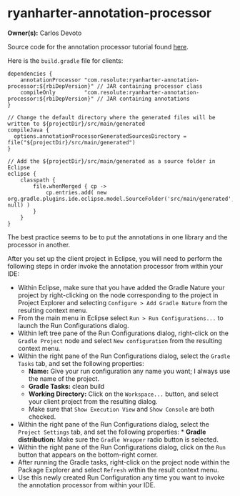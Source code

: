 # ryanharter-annotation-processor

**Owner(s):** Carlos Devoto

Source code for the annotation processor tutorial found [here](https://www.youtube.com/watch?v=IPlDL4EsY08).

Here is the ``build.gradle`` file for clients:

```
dependencies {
    annotationProcessor "com.resolute:ryanharter-annotation-processor:${rbiDepVersion}" // JAR containing processor class
    compileOnly         "com.resolute:ryanharter-annotation-processor:${rbiDepVersion}" // JAR containing annotations 
}

// Change the default directory where the generated files will be written to ${projectDir}/src/main/generated
compileJava {
  options.annotationProcessorGeneratedSourcesDirectory = file("${projectDir}/src/main/generated")
}

// Add the ${projectDir}/src/main/generated as a source folder in Eclipse
eclipse {
    classpath {
        file.whenMerged { cp ->
            cp.entries.add( new org.gradle.plugins.ide.eclipse.model.SourceFolder('src/main/generated', null) )
        }
    }
}
```
The best practice seems to be to put the annotations in one library and the processor in another.

After you set up the client project in Eclipse, you will need to perform the following steps in order invoke the annotation processor from within your IDE:

  * Within Eclipse, make sure that you have added the Gradle Nature your project by right-clicking on the node corresponding to the project in Project Explorer and selecting ``Configure > Add Gradle Nature`` from the resulting context menu.
  * From the main menu in Eclipse select ``Run > Run Configurations...`` to launch the Run Configurations dialog.
  * Within left tree pane of the Run Configurations dialog, right-click on the ``Gradle Project`` node and select ``New configuration`` from the resulting context menu.
  * Within the right pane of the Run Configurations dialog, select the ``Gradle Tasks`` tab, and set the following properties:
    * **Name:** Give your run configuration any name you want; I always use the name of the project.
    * **Gradle Tasks:** clean build
    * **Working Directory:** Click on the ``Workspace...`` button, and select your client project from the resulting dialog.
    * Make sure that ``Show Execution View`` and ``Show Console`` are both checked.
  *  Within the right pane of the Run Configurations dialog, select the ``Project Settings`` tab, and set the following properties:
    * **Gradle distribution:** Make sure the ``Gradle Wrapper`` radio button is selected.
  * Within the right pane of the Run Configurations dialog, click on the ``Run`` button that appears on the bottom-right corner.
  * After running the Gradle tasks, right-click on the project node within the Package Explorer and select ``Refresh`` within the result context menu.
  * Use this newly created Run Configuration any time you want to invoke the annotation processor from within your IDE.
  
  
        

